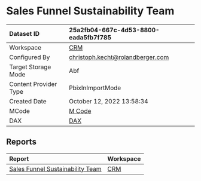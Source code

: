 



# Sales Funnel Sustainability Team

|Dataset ID|25a2fb04-667c-4d53-8800-eada5fb7f785|
| :--- | :--- |
|Workspace|[CRM](../Workspaces/CRM.md)|
|Configured By|christoph.kecht@rolandberger.com|
|Target Storage Mode|Abf|
|Content Provider Type|PbixInImportMode|
|Created Date|October 12, 2022 13:58:34|
|MCode|[M Code](./Sales-Funnel-Sustainability-Team/mcode.md)|
|DAX|[DAX](./Sales-Funnel-Sustainability-Team/dax.md)|

## Reports

|Report|Workspace|
| :--- | :--- |
|[Sales Funnel Sustainability Team](../Reports/Sales-Funnel-Sustainability-Team.md)|[CRM](../Workspaces/CRM.md)|
